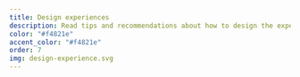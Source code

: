 ```yaml
---
title: Design experiences
description: Read tips and recommendations about how to design the experiences you want to build in Decentraland.
color: "#f4821e"
accent_color: "#f4821e"
order: 7
img: design-experience.svg
---
```

